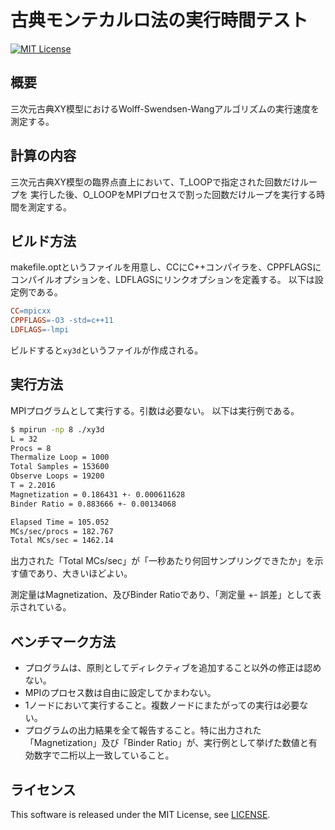# 古典モンテカルロ法の実行時間テスト

[![MIT License](http://img.shields.io/badge/license-MIT-blue.svg?style=flat)](LICENSE)

## 概要

三次元古典XY模型におけるWolff-Swendsen-Wangアルゴリズムの実行速度を測定する。

## 計算の内容

三次元古典XY模型の臨界点直上において、T_LOOPで指定された回数だけループを
実行した後、O_LOOPをMPIプロセスで割った回数だけループを実行する時間を測定する。

## ビルド方法

makefile.optというファイルを用意し、CCにC++コンパイラを、CPPFLAGSに
コンパイルオプションを、LDFLAGSにリンクオプションを定義する。
以下は設定例である。

```makefile
CC=mpicxx
CPPFLAGS=-O3 -std=c++11
LDFLAGS=-lmpi
```

ビルドすると`xy3d`というファイルが作成される。

## 実行方法

MPIプログラムとして実行する。引数は必要ない。
以下は実行例である。

```sh
$ mpirun -np 8 ./xy3d
L = 32
Procs = 8
Thermalize Loop = 1000
Total Samples = 153600
Observe Loops = 19200
T = 2.2016
Magnetization = 0.186431 +- 0.000611628
Binder Ratio = 0.883666 +- 0.00134068

Elapsed Time = 105.052
MCs/sec/procs = 182.767
Total MCs/sec = 1462.14
```

出力された「Total MCs/sec」が「一秒あたり何回サンプリングできたか」を示す値であり、大きいほどよい。

測定量はMagnetization、及びBinder Ratioであり、「測定量 +- 誤差」として表示されている。

## ベンチマーク方法

* プログラムは、原則としてディレクティブを追加すること以外の修正は認めない。
* MPIのプロセス数は自由に設定してかまわない。
* 1ノードにおいて実行すること。複数ノードにまたがっての実行は必要ない。
* プログラムの出力結果を全て報告すること。特に出力された「Magnetization」及び「Binder Ratio」が、実行例として挙げた数値と有効数字で二桁以上一致していること。

## ライセンス

This software is released under the MIT License, see [LICENSE](LICENSE).
